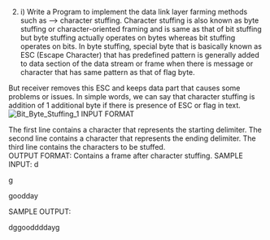 2. i) Write a Program to implement the data link layer farming methods such as --> character stuffing.
Character stuffing is also known as byte stuffing or character-oriented framing and is same as that of bit stuffing but byte stuffing actually operates on bytes whereas bit stuffing operates on bits. In byte stuffing, special byte that is basically known as ESC (Escape Character) that has predefined pattern is generally added to data section of the data stream or frame when there is message or character that has same pattern as that of flag byte.

But receiver removes this ESC and keeps data part that causes some problems or issues. In simple words, we can say that character stuffing is addition of 1 additional byte if there is presence of ESC or flag in text.
![Bit_Byte_Stuffing_1](https://user-images.githubusercontent.com/83952736/185725016-1701152f-c03f-4a1d-a14d-b16ea587ea56.jpg)
INPUT FORMAT

The first line contains a character that represents the starting delimiter.
The second line contains a character that represents the ending delimiter.
The third line contains the characters to be stuffed.   
OUTPUT FORMAT:
Contains a frame after character stuffing.
SAMPLE INPUT:
d

g

goodday



SAMPLE OUTPUT: 

dggooddddayg
